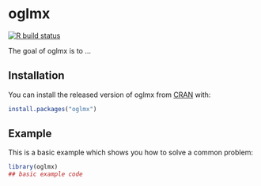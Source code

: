 # oglmx

<!-- badges: start -->
[![R build status](https://github.com/linogaliana/oglmx/workflows/R-CMD-check/badge.svg)](https://github.com/linogaliana/oglmx/actions)
<!-- badges: end -->

The goal of oglmx is to ...

## Installation

You can install the released version of oglmx from [CRAN](https://CRAN.R-project.org) with:

``` r
install.packages("oglmx")
```

## Example

This is a basic example which shows you how to solve a common problem:

``` r
library(oglmx)
## basic example code
```

